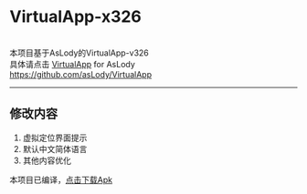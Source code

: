 # VirtualApp-x326

<br/> 本项目基于AsLody的VirtualApp-v326
<br/> 具体请点击 [VirtualApp](https://github.com/asLody/VirtualApp) for AsLody
<br/> https://github.com/asLody/VirtualApp
<hr/>

## 修改内容

1. 虚拟定位界面提示
2. 默认中文简体语言
3. 其他内容优化

本项目已编译，[点击下载Apk](https://github.com/bzsome/VirtualApp-x326/raw/master/release.apk)
